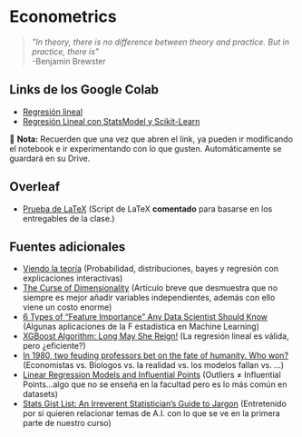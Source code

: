 # Econometrics

> *"In theory, there is no difference between theory and practice. But in practice, there is"*  
> -Benjamin Brewster

## Links de los Google Colab
* [Regresión lineal](https://colab.research.google.com/drive/1uTpIKdWp7O-CjK6tra9UKnk2UonAQDMV?usp=sharing)
* [Regresión Lineal con StatsModel y Scikit-Learn](https://colab.research.google.com/drive/1cHvBvOYO6Dttfj8C7mfUqpLMycYeUP6g?usp=sharing)

🔑 **Nota:** Recuerden que una vez que abren el link, ya pueden ir modificando el notebook e ir experimentando con lo que gusten. Automáticamente se guardará en su Drive.


## Overleaf
* [Prueba de LaTeX](https://es.overleaf.com/read/smcgvcnpjwcr) (Script de LaTeX **comentado** para basarse en los entregables de la clase.)


## Fuentes adicionales
* [Viendo la teoría](https://seeing-theory.brown.edu/es.html#firstPage) (Probabilidad, distribuciones, bayes y regresión con explicaciones interactivas)
* [The Curse of Dimensionality](https://typefully.com/svpino/the-curse-of-dimensionality-P9lhOqD) (Artículo breve que desmuestra que no siempre es mejor añadir variables independientes, además con ello viene un costo enorme)
* [6 Types of “Feature Importance” Any Data Scientist Should Know](https://towardsdatascience.com/6-types-of-feature-importance-any-data-scientist-should-master-1bfd566f21c9) (Algunas aplicaciones de la F estadística en Machine Learning)
* [XGBoost Algorithm: Long May She Reign!](https://medium.com/towards-data-science/https-medium-com-vishalmorde-xgboost-algorithm-long-she-may-rein-edd9f99be63d) (La regresión lineal es válida, pero ¿eficiente?)
* [In 1980, two feuding professors bet on the fate of humanity. Who won?](https://aeon.co/videos/in-1980-two-feuding-professors-bet-on-the-fate-of-humanity-who-won?utm_medium=Social&utm_source=Twitter#Echobox=1646262346-1) (Economistas vs. Biologos vs. la realidad vs. los modelos fallan vs. ...)
* [Linear Regression Models and Influential Points](https://towardsdatascience.com/linear-regression-models-and-influential-points-4ee844adac6d) (Outliers ≠ Influential Points...algo que no se enseña en la facultad pero es lo más común en datasets)
* [Stats Gist List: An Irreverent Statistician’s Guide to Jargon](https://towardsdatascience.com/stats-gist-list-an-irreverent-statisticians-guide-to-jargon-be8173df090d) (Entretenido por si quieren relacionar temas de A.I. con lo que se ve en la primera parte de nuestro curso)

